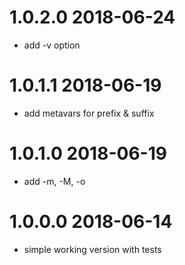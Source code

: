 1.0.2.0 2018-06-24
==================
- add -v option
	
1.0.1.1 2018-06-19
==================
- add metavars for prefix & suffix

1.0.1.0 2018-06-19
==================
- add -m, -M, -o

1.0.0.0 2018-06-14
==================
- simple working version with tests
